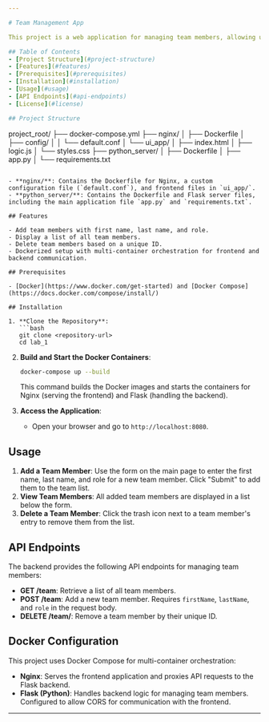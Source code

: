 ```yaml
---

# Team Management App

This project is a web application for managing team members, allowing users to add, view, and delete members with specific roles. The frontend is built with HTML, CSS, and JavaScript, while the backend uses Python and Flask. The application is Dockerized, with Nginx serving as the frontend server and a Flask server handling API requests.

## Table of Contents
- [Project Structure](#project-structure)
- [Features](#features)
- [Prerequisites](#prerequisites)
- [Installation](#installation)
- [Usage](#usage)
- [API Endpoints](#api-endpoints)
- [License](#license)

## Project Structure

```
project_root/
├── docker-compose.yml
├── nginx/
│   ├── Dockerfile
│   ├── config/
│   │   └── default.conf
│   └── ui_app/
│       ├── index.html
│       ├── logic.js
│       └── styles.css
├── python_server/
│   ├── Dockerfile
│   ├── app.py
│   └── requirements.txt
```

- **nginx/**: Contains the Dockerfile for Nginx, a custom configuration file (`default.conf`), and frontend files in `ui_app/`.
- **python_server/**: Contains the Dockerfile and Flask server files, including the main application file `app.py` and `requirements.txt`.

## Features

- Add team members with first name, last name, and role.
- Display a list of all team members.
- Delete team members based on a unique ID.
- Dockerized setup with multi-container orchestration for frontend and backend communication.

## Prerequisites

- [Docker](https://www.docker.com/get-started) and [Docker Compose](https://docs.docker.com/compose/install/)

## Installation

1. **Clone the Repository**:
   ```bash
   git clone <repository-url>
   cd lab_1
   ```

2. **Build and Start the Docker Containers**:
   ```bash
   docker-compose up --build
   ```

   This command builds the Docker images and starts the containers for Nginx (serving the frontend) and Flask (handling the backend).

3. **Access the Application**:
   - Open your browser and go to `http://localhost:8080`.

## Usage

1. **Add a Team Member**: Use the form on the main page to enter the first name, last name, and role for a new team member. Click "Submit" to add them to the team list.
2. **View Team Members**: All added team members are displayed in a list below the form.
3. **Delete a Team Member**: Click the trash icon next to a team member's entry to remove them from the list.

## API Endpoints

The backend provides the following API endpoints for managing team members:

- **GET /team**: Retrieve a list of all team members.
- **POST /team**: Add a new team member. Requires `firstName`, `lastName`, and `role` in the request body.
- **DELETE /team/<id>**: Remove a team member by their unique ID.

## Docker Configuration

This project uses Docker Compose for multi-container orchestration:

- **Nginx**: Serves the frontend application and proxies API requests to the Flask backend.
- **Flask (Python)**: Handles backend logic for managing team members. Configured to allow CORS for communication with the frontend.



---
```

